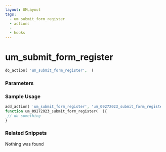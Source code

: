 ```yaml
---
layout: UMLayout
tags: 
  - um_submit_form_register
  - actions
  - 
  - hooks
---
```

# um\_submit\_form\_register

``` php
do_action( 'um_submit_form_register',  )
```
<div class='hook-sep'></div>

### Parameters

<div class='hook-sep'></div>



### Sample Usage

``` php
add_action( 'um_submit_form_register', 'um_09272023_submit_form_register ', 10, 0 )
function um_09272023_submit_form_register(  ){
 // do something
}
```
<div class='hook-sep'></div>



### Related Snippets

Nothing was found

